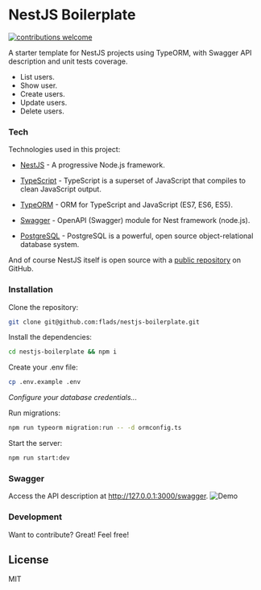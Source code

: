 # NestJS Boilerplate

[![contributions welcome](https://img.shields.io/badge/contributions-welcome-brightgreen.svg?style=flat)](https://github.com/flads/nestjs-boilerplate/pulls)

A starter template for NestJS projects using TypeORM, with Swagger API description and unit tests coverage.

  - List users.
  - Show user.
  - Create users.
  - Update users.
  - Delete users.

### Tech

Technologies used in this project:

* [NestJS](https://github.com/nestjs/nest) - A progressive Node.js framework.
* [TypeScript](https://github.com/microsoft/TypeScript) - TypeScript is a superset of JavaScript that compiles to clean JavaScript output.
* [TypeORM](https://github.com/typeorm/typeorm) - ORM for TypeScript and JavaScript (ES7, ES6, ES5).

* [Swagger](https://github.com/nestjs/swagger) - OpenAPI (Swagger) module for Nest framework (node.js).
* [PostgreSQL](https://github.com/postgres/postgres) - PostgreSQL is a powerful, open source object-relational database system.

And of course NestJS itself is open source with a [public repository](https://github.com/flads/nestjs-boilerplate) on GitHub.

### Installation

Clone the repository:
```sh
git clone git@github.com:flads/nestjs-boilerplate.git
```

Install the dependencies:

```sh
cd nestjs-boilerplate && npm i
```

Create your .env file:

```sh
cp .env.example .env
```

*Configure your database credentials...*

Run migrations:

```sh
npm run typeorm migration:run -- -d ormconfig.ts
```

Start the server:

```sh
npm run start:dev
```

### Swagger
Access the API description at http://127.0.0.1:3000/swagger.
![Demo](https://raw.githubusercontent.com/flads/nestjs-boilerplate/master/nestjs-boilerplate-swagger.png)

### Development

Want to contribute? Great!
Feel free!

License
----

MIT
